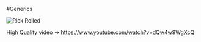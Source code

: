 #Generics


![Rick Rolled](http://i.imgur.com/no3t9ib.gif)

High Quality video -> https://www.youtube.com/watch?v=dQw4w9WgXcQ
